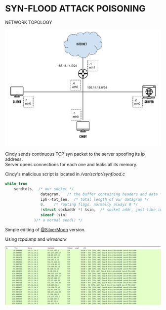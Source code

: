 # SYN-FLOOD ATTACK POISONING

NETWORK TOPOLOGY

<div align="center">
  <img src="https://github.com/mariocuomo/kathara-testing/blob/main/labs/syn_flood/schema.png" width="800">
</div>


Cindy sends continuous TCP syn packet to the server spoofing its ip address.<br>
Server opens connections for each one and leaks all its memory.

Cindy's malicious script is located in _/var/script/synflood.c_

```C
while true
	sendto(s,  /* our socket */
	            datagram,   /* the buffer containing headers and data */
	            iph->tot_len,  /* total length of our datagram */
	            0,    /* routing flags, normally always 0 */
	            (struct sockaddr *) &sin,  /* socket addr, just like in */
	            sizeof (sin)
	         )/* a normal send() */
```


Simple editing of [@SilverMoon](https://www.binarytides.com/syn-flood-dos-attack/) version.


Using _tcpdump_ and _wireshark_
<div align="center">
  <img src="https://github.com/mariocuomo/kathara-testing/blob/main/labs/syn_flood/sniffing.png">
</div>



